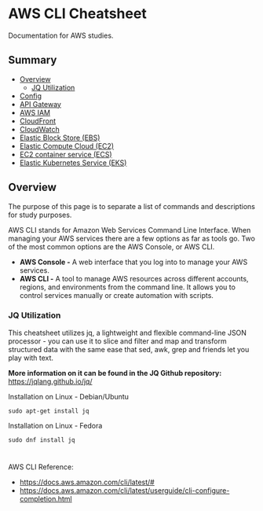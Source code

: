 # AWS CLI Cheatsheet
Documentation for AWS studies. 

## Summary
- [Overview](README.md#overview)
  - [JQ Utilization](README.md#jq-utilization)
- [Config](config.md)
- [API Gateway](README.md#api-gateway)
- [AWS IAM](README.md#aws-iam)
- [CloudFront](README.md#cloudfront)
- [CloudWatch](README.md#cloudwatch)
- [Elastic Block Store (EBS)](README.md#elastic-block-store-ebs)
- [Elastic Compute Cloud (EC2)](README.md#elastic-compute-cloud-ec2)
- [EC2 container service (ECS)](README.md#ec2-container-service-ecs)
- [Elastic Kubernetes Service (EKS)](README.md#elastic-kubernetes-service-eks)

## Overview
The purpose of this page is to separate a list of commands and descriptions for study purposes. 

AWS CLI stands for Amazon Web Services Command Line Interface. When managing your AWS services there are a few options as far as tools go. Two of the most common options are the AWS Console, or AWS CLI. 

- **AWS Console -** A web interface that you log into to manage your AWS services. 
- **AWS CLI -** A tool to manage AWS resources across different accounts, regions, and environments from the command line. It allows you to control services manually or create automation with scripts.

### JQ Utilization
This cheatsheet utilizes jq, a lightweight and flexible command-line JSON processor - you can use it to slice and filter and map and transform structured data with the same ease that sed, awk, grep and friends let you play with text.

**More information on it can be found in the JQ Github repository:** https://jqlang.github.io/jq/

Installation on Linux - Debian/Ubuntu
```shell
sudo apt-get install jq
```

Installation on Linux - Fedora
```shell
sudo dnf install jq
```

#

AWS CLI Reference: 
- https://docs.aws.amazon.com/cli/latest/#
- https://docs.aws.amazon.com/cli/latest/userguide/cli-configure-completion.html






